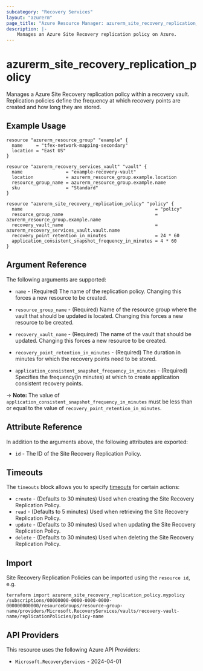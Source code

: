 ```yaml
---
subcategory: "Recovery Services"
layout: "azurerm"
page_title: "Azure Resource Manager: azurerm_site_recovery_replication_policy"
description: |-
    Manages an Azure Site Recovery replication policy on Azure.
---
```


# azurerm_site_recovery_replication_policy

Manages a Azure Site Recovery replication policy within a recovery vault. Replication policies define the frequency at which recovery points are created and how long they are stored.

## Example Usage

```hcl
resource "azurerm_resource_group" "example" {
  name     = "tfex-network-mapping-secondary"
  location = "East US"
}

resource "azurerm_recovery_services_vault" "vault" {
  name                = "example-recovery-vault"
  location            = azurerm_resource_group.example.location
  resource_group_name = azurerm_resource_group.example.name
  sku                 = "Standard"
}

resource "azurerm_site_recovery_replication_policy" "policy" {
  name                                                 = "policy"
  resource_group_name                                  = azurerm_resource_group.example.name
  recovery_vault_name                                  = azurerm_recovery_services_vault.vault.name
  recovery_point_retention_in_minutes                  = 24 * 60
  application_consistent_snapshot_frequency_in_minutes = 4 * 60
}
```

## Argument Reference

The following arguments are supported:

* `name` - (Required) The name of the replication policy. Changing this forces a new resource to be created.

* `resource_group_name` - (Required) Name of the resource group where the vault that should be updated is located. Changing this forces a new resource to be created.

* `recovery_vault_name` - (Required) The name of the vault that should be updated. Changing this forces a new resource to be created.

* `recovery_point_retention_in_minutes` - (Required) The duration in minutes for which the recovery points need to be stored.

* `application_consistent_snapshot_frequency_in_minutes` - (Required) Specifies the frequency(in minutes) at which to create application consistent recovery points.

-> **Note:** The value of `application_consistent_snapshot_frequency_in_minutes` must be less than or equal to the value of `recovery_point_retention_in_minutes`.

## Attribute Reference

In addition to the arguments above, the following attributes are exported:

* `id` - The ID of the Site Recovery Replication Policy.

## Timeouts

The `timeouts` block allows you to specify [timeouts](https://developer.hashicorp.com/terraform/language/resources/configure#define-operation-timeouts) for certain actions:

* `create` - (Defaults to 30 minutes) Used when creating the Site Recovery Replication Policy.
* `read` - (Defaults to 5 minutes) Used when retrieving the Site Recovery Replication Policy.
* `update` - (Defaults to 30 minutes) Used when updating the Site Recovery Replication Policy.
* `delete` - (Defaults to 30 minutes) Used when deleting the Site Recovery Replication Policy.

## Import

Site Recovery Replication Policies can be imported using the `resource id`, e.g.

```shell
terraform import azurerm_site_recovery_replication_policy.mypolicy /subscriptions/00000000-0000-0000-0000-000000000000/resourceGroups/resource-group-name/providers/Microsoft.RecoveryServices/vaults/recovery-vault-name/replicationPolicies/policy-name
```

## API Providers
<!-- This section is generated, changes will be overwritten -->
This resource uses the following Azure API Providers:

* `Microsoft.RecoveryServices` - 2024-04-01
